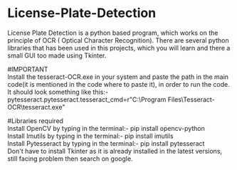# License-Plate-Detection
License Plate Detection is a python based program, which works on the principle of OCR ( Optical Character Recognition). There are several python libraries that has been used in this projects, which you will learn and there a small GUI too made using Tkinter.

#IMPORTANT<br/>
Install the tesseract-OCR.exe in your system and paste the path in the main code(it is mentioned in the code where to paste it), in order to run the code.<br/>
It should look something like this:- pytesseract.pytesseract.tesseract_cmd=r"C:\Program Files\Tesseract-OCR\tesseract.exe"

#Libraries required<br/>
Install OpenCV by typing in the terminal:- pip install opencv-python<br/>
Install Imutils by typing in the terminal:- pip install imutils<br/>
Install Pytesseract by typing in the terminal:- pip install pytesseract<br/>
Don't have to install Tkinter as it is already installed in the latest versions, still facing problem then search on google.
